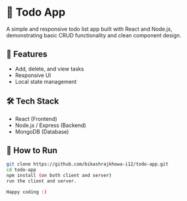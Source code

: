 # 📝 Todo App

A simple and responsive todo list app built with React and Node.js, demonstrating basic CRUD functionality and clean component design.

## 🚀 Features

- Add, delete, and view tasks
- Responsive UI
- Local state management

## 🛠️ Tech Stack

- React (Frontend)
- Node.js / Express (Backend)
- MongoDB (Database)

## 🧪 How to Run

```bash
git clone https://github.com/bikashrajkhowa-i12/todo-app.git
cd todo-app
npm install (on both client and server) 
run the client and server.

Happy coding :)
